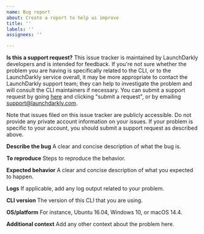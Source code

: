 ```yaml
---
name: Bug report
about: Create a report to help us improve
title: ''
labels: ''
assignees: ''

---
```


**Is this a support request?**
This issue tracker is maintained by LaunchDarkly developers and is intended for feedback. If you're not sure whether the problem you are having is specifically related to the CLI, or to the LaunchDarkly service overall, it may be more appropriate to contact the LaunchDarkly support team; they can help to investigate the problem and will consult the CLI maintainers if necessary. You can submit a support request by going [here](https://support.launchdarkly.com/) and clicking "submit a request", or by emailing support@launchdarkly.com.

Note that issues filed on this issue tracker are publicly accessible. Do not provide any private account information on your issues. If your problem is specific to your account, you should submit a support request as described above.

**Describe the bug**
A clear and concise description of what the bug is.

**To reproduce**
Steps to reproduce the behavior.

**Expected behavior**
A clear and concise description of what you expected to happen.

**Logs**
If applicable, add any log output related to your problem.

**CLI version**
The version of this CLI that you are using.

**OS/platform**
For instance, Ubuntu 16.04, Windows 10, or macOS 14.4.

**Additional context**
Add any other context about the problem here.
